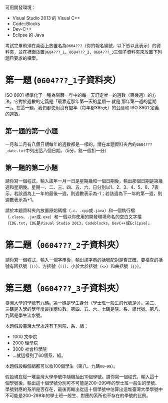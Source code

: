 可用開發環境：

- Visual Studio 2013 的 Visual C++
- Code::Blocks
- Dev-C++
- Eclipse 的 Java

考試完畢前須在桌面上放置名為`0604???`（你的報名編號，以下皆以此表示）的資料夾，並在裡面放置`0604???_1`、`0604???_2`、`0604???_3`三個子資料夾來放置下列題目要求的檔案。

# 第一題 (`0604???_1`子資料夾）

ISO 8601 標準化了一種為陽曆一年中的每一天訂定唯一的週數（第幾週）的方法，它對於週數的定義是「最靠近那年第一天的星期一 就是 那年第一週的星期一」。在這一題，我們都使用沒有閏年（每年都365天）的公曆和 ISO 8601 定義的週數。

## 第一題的第一小題

一月和二月有八個日期每年的週數都是一樣的。請在本題資料夾內的`0604???_date.txt`中列出這八個日期。（5分，錯一個扣一分）

## 第一題的第二小題

請你寫一個程式，輸入該年一月一日是星期幾和一個日期後，輸出那個日期是第幾週和星期幾。星期一、二、三、四、五、六、日分別以1、2、3、4、5、6、7表示。若該週為上一年的最後一週，則週數表示為-1；若該週為下一年的第一週，則週數表示為+1。

請於本題資料夾內放置原始碼檔（`.c`、`.cpp`或`.java`）和一個執行檔（`.class`、`.jar`或`.exe`）和一個以你使用的開發環境命名的空白文字檔（`IDE.txt`，`IDE`是`Visual Studio 2013`，`Codeblocks`，`DevC++`或`Eclipse`）。

# 第二題（`0604???_2`子資料夾）

請你寫一個程式，輸入一個字串後，輸出該字串的括號配對是否正確。要檢查的括號有圓括號（`()`）、方括號（`[]`）、小於大於括號（`<>`）和曲括號（`{}`）。

# 第三題（`0604???_3`子資料夾）

臺灣大學的學號有九碼。第一碼是學生身分（學士班一般生的代號是`B`）。第二、三碼是入學的學年度最後兩位數。第四、五、六、七碼是院、系、組代號。第八、九碼是學生流水號。

本題假設臺灣大學永遠有下列院、系、組：

- 1000 文學院
- 2000 理學院
- 3000 社會科學院
- ...就這樣列了60個系、組。

本題假設每個組都可以收100個學生（第八、九碼`00`–`99`）。

假設現在從一堆臺灣大學學號中隨機抽出10個學號。請你寫一個程式，輸入這十個學號後，輸出這十個學號分別可不可能是200–299年的學士班一般生的學號、學號對應的系所是否存在，最後再輸出從這十個學號中估算出這堆臺灣大學學號中不可能是200–299年的學士班一般生、對應的系所也不存在的學號的比例。
